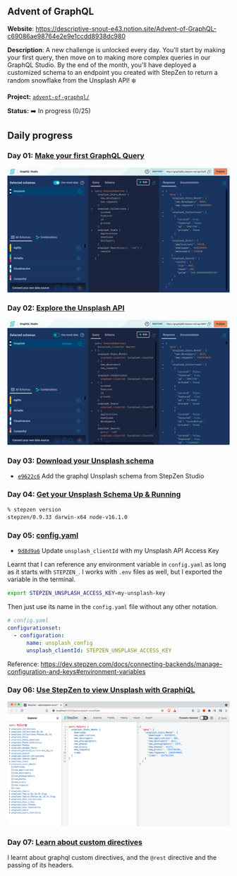 ## Advent of GraphQL

**Website**: https://descriptive-snout-e43.notion.site/Advent-of-GraphQL-c69086ae98764e2e9e1ccdd8938dc980

**Description**: A new challenge is unlocked every day. You'll start by making your first query, then move on to making more complex queries in our GraphQL Studio. By the end of the month, you'll have deployed a customized schema to an endpoint you created with StepZen to return a random snowflake from the Unsplash API! ❄️ 

**Project:** [`advent-of-graphql/`](./advent-of-graphql/)

**Status:** ➡️ In progress (0/25) 

## Daily progress

### Day 01: [Make your first GraphQL Query ](https://descriptive-snout-e43.notion.site/Advent-of-GraphQL-c69086ae98764e2e9e1ccdd8938dc980?p=19b7d725e6c2419b919958507ddb2790)
![StepZen Studio screenshot for Day 01](./day-01.png)

### Day 02: [Explore the Unsplash API](https://descriptive-snout-e43.notion.site/Explore-the-Unsplash-API-14ce8756b1144d4b8225ea4554738a22)
![StepZen Studio screenshot for Day 02](./day-02.png)

### Day 03: [Download your Unsplash schema](https://descriptive-snout-e43.notion.site/Advent-of-GraphQL-c69086ae98764e2e9e1ccdd8938dc980?p=4d1f91f9a1be45bf858809a6e5b9f839)
- [`e9622c6`](https://github.com/BogDAAAMN/advent-calendar-2021/commit/e9622c62e813628d82add801b776fe2d2b1daba4) Add the graphql Unsplash schema from StepZen Studio

### Day 04: [Get your Unsplash Schema Up & Running](https://descriptive-snout-e43.notion.site/Advent-of-GraphQL-c69086ae98764e2e9e1ccdd8938dc980?p=7cd95d86386448dfa73dfbd6c1c71d1c) 
```bash
% stepzen version
stepzen/0.9.33 darwin-x64 node-v16.1.0
```

### Day 05: [config.yaml](https://descriptive-snout-e43.notion.site/Advent-of-GraphQL-c69086ae98764e2e9e1ccdd8938dc980?p=594c358e3bf746898fb3867d15edcae7)
- [`9d8d9a6`](https://github.com/BogDAAAMN/advent-calendar-2021/commit/9d8d9a6123607d1c9a3e0097329b0ca4ad3a7747) Update `unsplash_clientId` with my Unsplash API Access Key

Learnt that I can reference any environment variable in `config.yaml` as long as it starts with `STEPZEN_`. I works with `.env` files as well, but I exported the variable in the terminal.

```bash
export STEPZEN_UNSPLASH_ACCESS_KEY=my-unsplash-key
```

Then just use its name in the `config.yaml` file without any other notation.

```yml
# config.yaml
configurationset:
  - configuration:
      name: unsplash_config
      unsplash_clientId: STEPZEN_UNSPLASH_ACCESS_KEY
```

Reference: https://dev.stepzen.com/docs/connecting-backends/manage-configuration-and-keys#environment-variables

### Day 06: [Use StepZen to view Unsplash with GraphiQL](https://descriptive-snout-e43.notion.site/Advent-of-GraphQL-c69086ae98764e2e9e1ccdd8938dc980?p=e8264209ccb24dcd88cbc57e47999056)
![StepZen Studio screenshot for Day 06](./day-06.png)

### Day 07: [Learn about custom directives](https://descriptive-snout-e43.notion.site/Advent-of-GraphQL-c69086ae98764e2e9e1ccdd8938dc980?p=bf548c53162d4078ab6646433fdda7db)
I learnt about graphql custom directives, and the `@rest` directive and the passing of its headers. 

